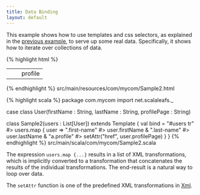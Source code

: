 ```yaml
---
title: Data Binding
layout: default
---
```


This example shows how to use templates and css selectors, as explained in the [previous example](/using-templates.html), to serve up some real data. Specifically, it shows how to iterate over collections of data.

{% highlight html %}
<table id="users">
  <tr>
    <td><span class="first-name"/></td>
    <td><span class="last-name"/></td>
    <td><a class="profile">profile</a></td>
  </tr>
</table>
{% endhighlight %}
<label>src/main/resources/com/mycom/Sample2.html</label>

{% highlight scala %}
package com.mycom
import net.scalaleafs._

case class User(firstName : String, lastName : String, profilePage : String)

class Sample2(users : List[User]) extends Template {
  val bind = 
    "#users tr" #> users.map { user =>
      ".first-name" #> user.firstName &
      ".last-name" #> user.lastName &
      "a.profile" #> setAttr("href", user.profilePage)
    } 
}
{% endhighlight %}
<label>src/main/scala/com/mycom/Sample2.scala</label>

The expression `users.map {...}` results in a list of XML transformations, which is
implicitly converted to a transformation that concatenates the results of the individual transformations. The end-result is a natural way to loop over data.

The `setAttr` function is one of the predefined XML transformations in [Xml](http://scalaleafs.net/api/index.html#net.scalaleafs.Xml$).

